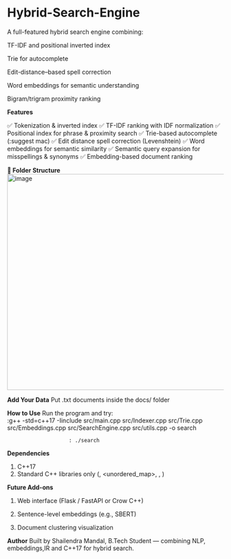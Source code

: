 # Hybrid-Search-Engine

A full-featured hybrid search engine combining:

TF-IDF and positional inverted index

Trie for autocomplete

Edit-distance–based spell correction

Word embeddings for semantic understanding

Bigram/trigram proximity ranking

**Features**

✅ Tokenization & inverted index
✅ TF-IDF ranking with IDF normalization
✅ Positional index for phrase & proximity search
✅ Trie-based autocomplete (:suggest mac)
✅ Edit distance spell correction (Levenshtein)
✅ Word embeddings for semantic similarity
✅ Semantic query expansion for misspellings & synonyms
✅ Embedding-based document ranking

**🧩 Folder Structure**
<img width="554" height="501" alt="image" src="https://github.com/user-attachments/assets/4a2276c2-5a20-4fa2-9abd-2e48e5db80d8" />


**Add Your Data**
Put .txt documents inside the docs/ folder

**How to Use**
Run the program and try:  
                        :g++ -std=c++17 -Iinclude src/main.cpp src/Indexer.cpp src/Trie.cpp src/Embeddings.cpp src/SearchEngine.cpp src/utils.cpp -o search

                        : ./search
**Dependencies**
  1. C++17
  2. Standard C++ libraries only (<vector>, <unordered_map>, <filesystem>, <queue>)

**Future Add-ons**
1. Web interface (Flask / FastAPI or Crow C++)

2. Sentence-level embeddings (e.g., SBERT)

2. Document clustering visualization

**Author**
Built by Shailendra Mandal,
B.Tech Student — combining NLP, embeddings,IR and C++17 for hybrid search.
